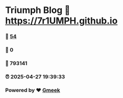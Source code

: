 # Triumph Blog :link: https://7r1UMPH.github.io 
### :page_facing_up: [54](https://7r1UMPH.github.io/tag.html) 
### :speech_balloon: 0 
### :hibiscus: 793141 
### :alarm_clock: 2025-04-27 19:39:33 
### Powered by :heart: [Gmeek](https://github.com/Meekdai/Gmeek)
